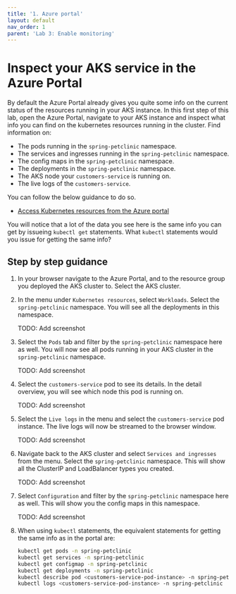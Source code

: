 ```yaml
---
title: '1. Azure portal'
layout: default
nav_order: 1
parent: 'Lab 3: Enable monitoring'
---
```


# Inspect your AKS service in the Azure Portal

By default the Azure Portal already gives you quite some info on the current status of the resources running in your AKS instance. In this first step of this lab, open the Azure Portal, navigate to your AKS instance and inspect what info you can find on the kubernetes resources running in the cluster. Find information on: 

- The pods running in the `spring-petclinic` namespace.
- The services and ingresses running in the `spring-petclinic` namespace.
- The config maps in the `spring-petclinic` namespace.
- The deployments in the `spring-petclinic` namespace.
- The AKS node your `customers-service` is running on.
- The live logs of the `customers-service`.

You can follow the below guidance to do so.

- [Access Kubernetes resources from the Azure portal](https://learn.microsoft.com/azure/aks/kubernetes-portal?tabs=azure-cli)

You will notice that a lot of the data you see here is the same info you can get by issueing `kubectl get` statements. What `kubectl` statements would you issue for getting the same info?

## Step by step guidance

1. In your browser navigate to the Azure Portal, and to the resource group you deployed the AKS cluster to. Select the AKS cluster.

1. In the menu under `Kubernetes resources`, select `Workloads`. Select the `spring-petclinic` namespace. You will see all the deployments in this namespace.

   TODO: Add screenshot

1. Select the `Pods` tab and filter by the `spring-petclinic` namespace here as well. You will now see all pods running in your AKS cluster in the `spring-petclinic` namespace.

   TODO: Add screenshot

1. Select the `customers-service` pod to see its details. In the detail overview, you will see which node this pod is running on.

   TODO: Add screenshot

1. Select the `Live logs` in the menu and select the `customers-service` pod instance. The live logs will now be streamed to the browser window.

   TODO: Add screenshot

1. Navigate back to the AKS cluster and select `Services and ingresses` from the menu. Select the `spring-petclinic` namespace. This will show all the ClusterIP and LoadBalancer types you created.

   TODO: Add screenshot

1. Select `Configuration` and filter by the `spring-petclinic` namespace here as well. This will show you the config maps in this namespace.

   TODO: Add screenshot

1. When using `kubectl` statements, the equivalent statements for getting the same info as in the portal are:

   ```bash
   kubectl get pods -n spring-petclinic
   kubectl get services -n spring-petclinic
   kubectl get configmap -n spring-petclinic
   kubectl get deployments -n spring-petclinic
   kubectl describe pod <customers-service-pod-instance> -n spring-petclinic
   kubectl logs <customers-service-pod-instance> -n spring-petclinic
   ```



